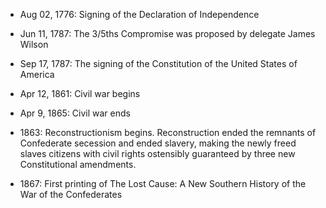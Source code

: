 * Aug 02, 1776: Signing of the Declaration of Independence

* Jun 11, 1787: The 3/5ths Compromise was proposed by delegate James Wilson

* Sep 17, 1787: The signing of the Constitution of the United States of America

* Apr 12, 1861: Civil war begins

* Apr 9, 1865: Civil war ends

* 1863: Reconstructionism begins. Reconstruction ended the remnants of Confederate secession and ended slavery, making the newly freed slaves citizens with civil rights ostensibly guaranteed by three new Constitutional amendments.

* 1867: First printing of The Lost Cause: A New Southern History of the War of the Confederates
